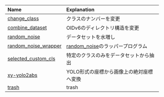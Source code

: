 |Name|Explanation|
|:-------------|:---|
|[change_class](./change_class) |クラスのナンバーを変更|
|[combine_dataset](./combine_dataset) |OIDv6のディレクトリ構造を変更|
|[random_noise](./random_noise) |データセットを水増し|
|[random_noise_wrapper](./random_noise_wrapper) |[random_noise](./random_noise)のラッパープログラム|
|[selected_custom_cls](./selected_custom_cls) |特定のクラスのみをデータセットから抽出|
|[xy-yolo2abs](./xy-yolo2abs)|YOLO形式の座標から画像上の絶対座標へ変換|
|[trash](./trash)|trash|

